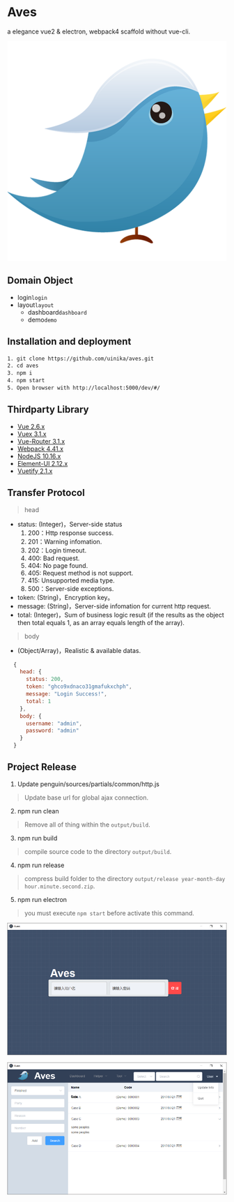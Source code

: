 # Aves

a elegance vue2 & electron, webpack4 scaffold without vue-cli.

![](sources/assets/images/logo.png)

## Domain Object

- login`login`
- layout`layout`
  - dashboard`dashboard`
  - demo`demo`

## Installation and deployment

```bash
1. git clone https://github.com/uinika/aves.git
2. cd aves
3. npm i
4. npm start
5. Open browser with http://localhost:5000/dev/#/
```

## Thirdparty Library

- [Vue 2.6.x](https://vuejs.org/)
- [Vuex 3.1.x](https://vuejs.org/)
- [Vue-Router 3.1.x](https://vuejs.org/)
- [Webpack 4.41.x](https://webpack.js.org/)
- [NodeJS 10.16.x](https://nodejs.org/)
- [Element-UI 2.12.x](element.eleme.io/)
- [Vuetify 2.1.x](https://vuetifyjs.com/)

## Transfer Protocol

> head

- status: (Integer)，Server-side status
  1. 200：Http response success.
  2. 201：Warning infomation.
  3. 202：Login timeout.
  4. 400: Bad request.
  5. 404: No page found.
  6. 405: Request method is not support.
  7. 415: Unsupported media type.
  8. 500：Server-side exceptions.
- token: (String)，Encryption key。
- message: (String)，Server-side infomation for current http request.
- total: (Integer)，Sum of business logic result (if the results as the object then total equals 1, as an array equals length of the array).

> body

- (Object/Array)，Realistic & available datas.

```javascript
  {
    head: {
      status: 200,
      token: "ghco9xdnaco31gmafukxchph",
      message: "Login Success!",
      total: 1
    },
    body: {
      username: "admin",
      password: "admin"
    }
  }
```

## Project Release

1. Update penguin/sources/partials/common/http.js

> Update base url for global ajax connection.

2. npm run clean

> Remove all of thing within the `output/build`.

3. npm run build

> compile source code to the directory `output/build`.

4. npm run release

> compress build folder to the directory `output/release year-month-day hour.minute.second.zip`.

5. npm run electron

>  you must execute `npm start` before activate this command.

![](sources/assets/electron1.png)

![](sources/assets/electron2.png)